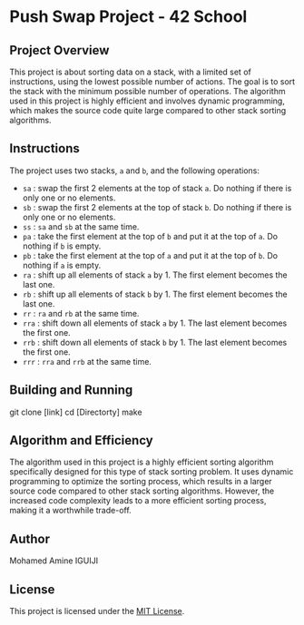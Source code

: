 # Push Swap Project - 42 School

## Project Overview

This project is about sorting data on a stack, with a limited set of instructions, using the lowest possible number of actions. The goal is to sort the stack with the minimum possible number of operations. The algorithm used in this project is highly efficient and involves dynamic programming, which makes the source code quite large compared to other stack sorting algorithms.

## Instructions

The project uses two stacks, `a` and `b`, and the following operations:

- `sa` : swap the first 2 elements at the top of stack `a`. Do nothing if there is only one or no elements.
- `sb` : swap the first 2 elements at the top of stack `b`. Do nothing if there is only one or no elements.
- `ss` : `sa` and `sb` at the same time.
- `pa` : take the first element at the top of `b` and put it at the top of `a`. Do nothing if `b` is empty.
- `pb` : take the first element at the top of `a` and put it at the top of `b`. Do nothing if `a` is empty.
- `ra` : shift up all elements of stack `a` by 1. The first element becomes the last one.
- `rb` : shift up all elements of stack `b` by 1. The first element becomes the last one.
- `rr` : `ra` and `rb` at the same time.
- `rra` : shift down all elements of stack `a` by 1. The last element becomes the first one.
- `rrb` : shift down all elements of stack `b` by 1. The last element becomes the first one.
- `rrr` : `rra` and `rrb` at the same time.


## Building and Running

git clone [link]
cd [Directorty]
make


## Algorithm and Efficiency

The algorithm used in this project is a highly efficient sorting algorithm specifically designed for this type of stack sorting problem. It uses dynamic programming to optimize the sorting process, which results in a larger source code compared to other stack sorting algorithms. However, the increased code complexity leads to a more efficient sorting process, making it a worthwhile trade-off.

## Author

Mohamed Amine IGUIJI

## License

This project is licensed under the [MIT License](LICENSE).
